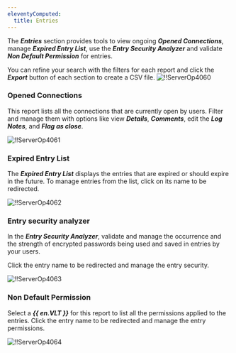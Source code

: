```yaml
---
eleventyComputed:
  title: Entries
---
```

The ***Entries*** section provides tools to view ongoing ***Opened Connections***, manage ***Expired Entry List***, use the ***Entry Security Analyzer*** and validate ***Non Default Permission*** for entries.

You can refine your search with the filters for each report and click the ***Export*** button of each section to create a CSV file.
![!!ServerOp4060](https://cdnweb.devolutions.net/docs/en/server/ServerOp4060.png)

### Opened Connections
This report lists all the connections that are currently open by users. Filter and manage them with options like view ***Details***, ***Comments***, edit the ***Log Notes***, and ***Flag as close***.

![!!ServerOp4061](https://cdnweb.devolutions.net/docs/en/server/ServerOp4061.png)
### Expired Entry List
The ***Expired Entry List*** displays the entries that are expired or should expire in the future. To manage entries from the list, click on its name to be redirected.

![!!ServerOp4062](https://cdnweb.devolutions.net/docs/en/server/ServerOp4062.png)
### Entry security analyzer
In the ***Entry Security Analyzer***, validate and manage the occurrence and the strength of encrypted passwords being used and saved in entries by your users.

Click the entry name to be redirected and manage the entry security.

![!!ServerOp4063](https://cdnweb.devolutions.net/docs/en/server/ServerOp4063.png)
### Non Default Permission
Select a ***{{ en.VLT }}*** for this report to list all the permissions applied to the entries. Click the entry name to be redirected and manage the entry permissions.

![!!ServerOp4064](https://cdnweb.devolutions.net/docs/en/server/ServerOp4064.png)
